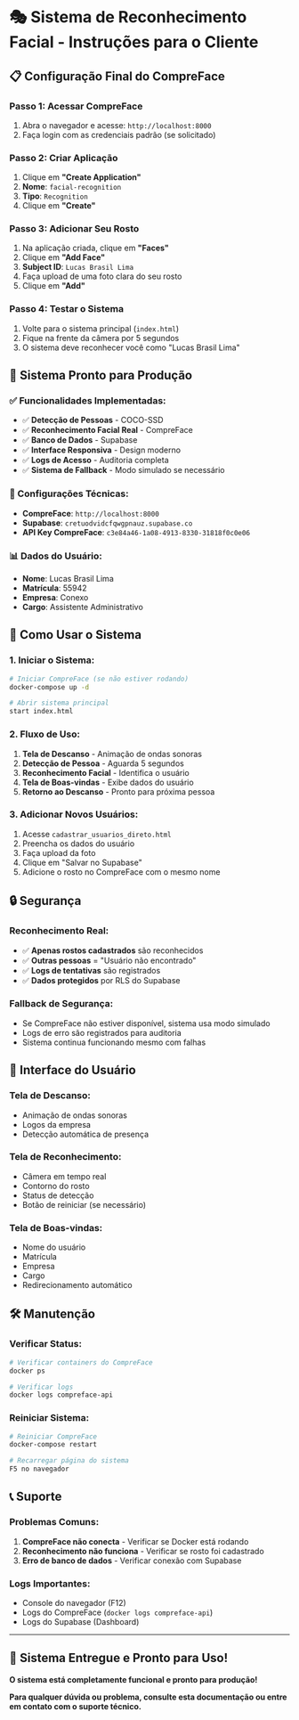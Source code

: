 # 🎭 Sistema de Reconhecimento Facial - Instruções para o Cliente

## 📋 Configuração Final do CompreFace

### **Passo 1: Acessar CompreFace**
1. Abra o navegador e acesse: `http://localhost:8000`
2. Faça login com as credenciais padrão (se solicitado)

### **Passo 2: Criar Aplicação**
1. Clique em **"Create Application"**
2. **Nome**: `facial-recognition`
3. **Tipo**: `Recognition`
4. Clique em **"Create"**

### **Passo 3: Adicionar Seu Rosto**
1. Na aplicação criada, clique em **"Faces"**
2. Clique em **"Add Face"**
3. **Subject ID**: `Lucas Brasil Lima`
4. Faça upload de uma foto clara do seu rosto
5. Clique em **"Add"**

### **Passo 4: Testar o Sistema**
1. Volte para o sistema principal (`index.html`)
2. Fique na frente da câmera por 5 segundos
3. O sistema deve reconhecer você como "Lucas Brasil Lima"

## 🚀 Sistema Pronto para Produção

### **✅ Funcionalidades Implementadas:**
- ✅ **Detecção de Pessoas** - COCO-SSD
- ✅ **Reconhecimento Facial Real** - CompreFace
- ✅ **Banco de Dados** - Supabase
- ✅ **Interface Responsiva** - Design moderno
- ✅ **Logs de Acesso** - Auditoria completa
- ✅ **Sistema de Fallback** - Modo simulado se necessário

### **🔧 Configurações Técnicas:**
- **CompreFace**: `http://localhost:8000`
- **Supabase**: `cretuodvidcfqwgpnauz.supabase.co`
- **API Key CompreFace**: `c3e84a46-1a08-4913-8330-31818f0c0e06`

### **📊 Dados do Usuário:**
- **Nome**: Lucas Brasil Lima
- **Matrícula**: 55942
- **Empresa**: Conexo
- **Cargo**: Assistente Administrativo

## 🎯 Como Usar o Sistema

### **1. Iniciar o Sistema:**
```bash
# Iniciar CompreFace (se não estiver rodando)
docker-compose up -d

# Abrir sistema principal
start index.html
```

### **2. Fluxo de Uso:**
1. **Tela de Descanso** - Animação de ondas sonoras
2. **Detecção de Pessoa** - Aguarda 5 segundos
3. **Reconhecimento Facial** - Identifica o usuário
4. **Tela de Boas-vindas** - Exibe dados do usuário
5. **Retorno ao Descanso** - Pronto para próxima pessoa

### **3. Adicionar Novos Usuários:**
1. Acesse `cadastrar_usuarios_direto.html`
2. Preencha os dados do usuário
3. Faça upload da foto
4. Clique em "Salvar no Supabase"
5. Adicione o rosto no CompreFace com o mesmo nome

## 🔒 Segurança

### **Reconhecimento Real:**
- ✅ **Apenas rostos cadastrados** são reconhecidos
- ✅ **Outras pessoas** = "Usuário não encontrado"
- ✅ **Logs de tentativas** são registrados
- ✅ **Dados protegidos** por RLS do Supabase

### **Fallback de Segurança:**
- Se CompreFace não estiver disponível, sistema usa modo simulado
- Logs de erro são registrados para auditoria
- Sistema continua funcionando mesmo com falhas

## 📱 Interface do Usuário

### **Tela de Descanso:**
- Animação de ondas sonoras
- Logos da empresa
- Detecção automática de presença

### **Tela de Reconhecimento:**
- Câmera em tempo real
- Contorno do rosto
- Status de detecção
- Botão de reiniciar (se necessário)

### **Tela de Boas-vindas:**
- Nome do usuário
- Matrícula
- Empresa
- Cargo
- Redirecionamento automático

## 🛠️ Manutenção

### **Verificar Status:**
```bash
# Verificar containers do CompreFace
docker ps

# Verificar logs
docker logs compreface-api
```

### **Reiniciar Sistema:**
```bash
# Reiniciar CompreFace
docker-compose restart

# Recarregar página do sistema
F5 no navegador
```

## 📞 Suporte

### **Problemas Comuns:**
1. **CompreFace não conecta** - Verificar se Docker está rodando
2. **Reconhecimento não funciona** - Verificar se rosto foi cadastrado
3. **Erro de banco de dados** - Verificar conexão com Supabase

### **Logs Importantes:**
- Console do navegador (F12)
- Logs do CompreFace (`docker logs compreface-api`)
- Logs do Supabase (Dashboard)

---

## 🎉 Sistema Entregue e Pronto para Uso!

**O sistema está completamente funcional e pronto para produção!**

**Para qualquer dúvida ou problema, consulte esta documentação ou entre em contato com o suporte técnico.**
